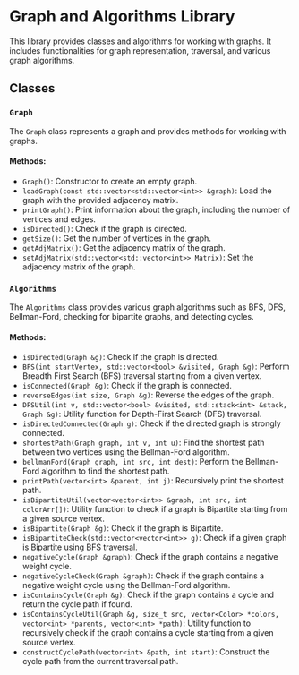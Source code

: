 # Graph and Algorithms Library

This library provides classes and algorithms for working with graphs. It includes functionalities for graph representation, traversal, and various graph algorithms.

## Classes

### `Graph`

The `Graph` class represents a graph and provides methods for working with graphs.

#### Methods:

- `Graph()`: Constructor to create an empty graph.
- `loadGraph(const std::vector<std::vector<int>> &graph)`: Load the graph with the provided adjacency matrix.
- `printGraph()`: Print information about the graph, including the number of vertices and edges.
- `isDirected()`: Check if the graph is directed.
- `getSize()`: Get the number of vertices in the graph.
- `getAdjMatrix()`: Get the adjacency matrix of the graph.
- `setAdjMatrix(std::vector<std::vector<int>> Matrix)`: Set the adjacency matrix of the graph.

### `Algorithms`

The `Algorithms` class provides various graph algorithms such as BFS, DFS, Bellman-Ford, checking for bipartite graphs, and detecting cycles.

#### Methods:

- `isDirected(Graph &g)`: Check if the graph is directed.
- `BFS(int startVertex, std::vector<bool> &visited, Graph &g)`: Perform Breadth First Search (BFS) traversal starting from a given vertex.
- `isConnected(Graph &g)`: Check if the graph is connected.
- `reverseEdges(int size, Graph &g)`: Reverse the edges of the graph.
- `DFSUtil(int v, std::vector<bool> &visited, std::stack<int> &stack, Graph &g)`: Utility function for Depth-First Search (DFS) traversal.
- `isDirectedConnected(Graph g)`: Check if the directed graph is strongly connected.
- `shortestPath(Graph graph, int v, int u)`: Find the shortest path between two vertices using the Bellman-Ford algorithm.
- `bellmanFord(Graph graph, int src, int dest)`: Perform the Bellman-Ford algorithm to find the shortest path.
- `printPath(vector<int> &parent, int j)`: Recursively print the shortest path.
- `isBipartiteUtil(vector<vector<int>> &graph, int src, int colorArr[])`: Utility function to check if a graph is Bipartite starting from a given source vertex.
- `isBipartite(Graph &g)`: Check if the graph is Bipartite.
- `isBipartiteCheck(std::vector<vector<int>> g)`: Check if a given graph is Bipartite using BFS traversal.
- `negativeCycle(Graph &graph)`: Check if the graph contains a negative weight cycle.
- `negativeCycleCheck(Graph &graph)`: Check if the graph contains a negative weight cycle using the Bellman-Ford algorithm.
- `isContainsCycle(Graph &g)`: Check if the graph contains a cycle and return the cycle path if found.
- `isContainsCycleUtil(Graph &g, size_t src, vector<Color> *colors, vector<int> *parents, vector<int> *path)`: Utility function to recursively check if the graph contains a cycle starting from a given source vertex.
- `constructCyclePath(vector<int> &path, int start)`: Construct the cycle path from the current traversal path.


